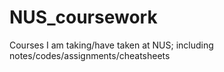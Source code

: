 # NUS_coursework
Courses I am taking/have taken at NUS; including notes/codes/assignments/cheatsheets 
